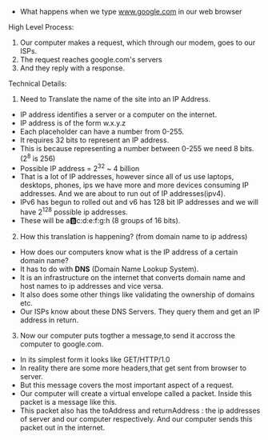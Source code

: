 * What happens when we type www.google.com in our web browser

High Level Process:
1) Our computer makes a request, which through our modem, goes to our ISPs.
2) The request reaches google.com's servers
3) And they reply with a response.

Technical Details:
1) Need to  Translate the name of the site into an IP Address.
  * IP address identifies a server or a computer on the internet. 
  * IP address is of the form w.x.y.z
  * Each placeholder can have a number from 0-255.
  * It requires 32 bits to represent an IP address.
  * This is because representing a number between 0-255 we need 8 bits. (2<sup>8</sup> is 256)
  * Possible IP address = 2<sup>32</sup> ~ 4 billion
  * That is a lot of IP addresses, however since all of us use laptops, desktops, phones, ips we have more and more devices consuming IP addresses. And we are about to run out of IP addresses(ipv4).
  * IPv6 has begun to rolled out and v6 has 128 bit IP addresses and we will have 2<sup>128</sup> possible ip addresses.
  * These will be a:b:c:d:e:f:g:h (8 groups of 16 bits). 
  
 2) How this translation is happening? (from domain name to ip address)
  * How does our computers know what is the IP address of a certain domain name?
  * It has to do with **DNS** (Domain Name Lookup System).
  * It is an infrastructure on the internet that converts domain name and host names to ip addresses and vice versa.
  * It also does some other things like validating the ownership of domains etc.
  * Our ISPs know about these DNS Servers. They query them and get an IP address in return.

3) Now our computer puts togther a message,to send it accross the computer to google.com.
  * In its simplest form it looks like GET/HTTP/1.0
  * In reality there are some more headers,that get sent from browser to server.
  * But this message covers the most important aspect of a request.
  * Our computer will create a virtual envelope called a packet. Inside this packet is a message like this.
  * This packet also has the toAddress and returnAddress : the ip addresses of server and our computer respectively. And our computer sends this packet out in the internet.
